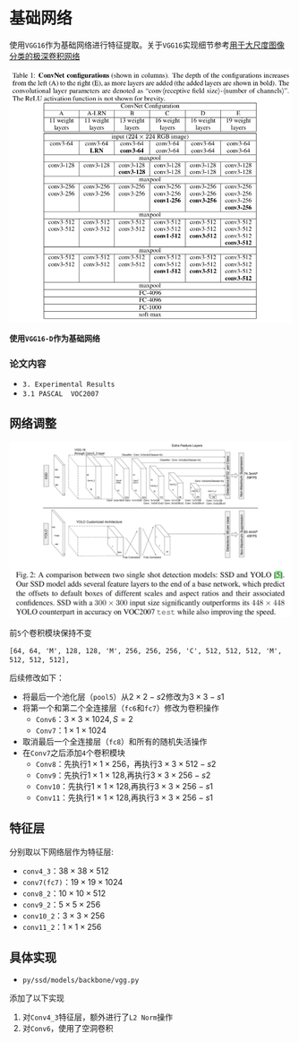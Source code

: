 
# 基础网络

使用`VGG16`作为基础网络进行特征提取。关于`VGG16`实现细节参考[用于大尺度图像分类的极深卷积网络](https://blog.zhujian.life/posts/2738b55.html)

![](./imgs/vggnet.png)

**使用`VGG16-D`作为基础网络**

### 论文内容

* `3. Experimental Results`
* `3.1 PASCAL  VOC2007`

## 网络调整

![](./imgs/figure-2.png)

前`5`个卷积模块保持不变

```
[64, 64, 'M', 128, 128, 'M', 256, 256, 256, 'C', 512, 512, 512, 'M', 512, 512, 512],
```

后续修改如下：

* 将最后一个池化层（`pool5`）从$2\times 2-s2$修改为$3\times 3-s1$
* 将第一个和第二个全连接层（`fc6`和`fc7`）修改为卷积操作
    * `Conv6`：$3\times 3\times 1024, S=2$
    * `Conv7`：$1\times 1\times 1024$
* 取消最后一个全连接层（`fc8`）和所有的随机失活操作
* 在`Conv7`之后添加`4`个卷积模块
    * `Conv8`：先执行$1\times 1\times 256$，再执行$3\times 3\times 512 - s2$
    * `Conv9`：先执行$1\times 1\times 128$,再执行$3\times 3\times 256-s2$
    * `Conv10`：先执行$1\times 1\times 128$,再执行$3\times 3\times 256-s1$
    * `Conv11`：先执行$1\times 1\times 128$,再执行$3\times 3\times 256-s1$

## 特征层

分别取以下网络层作为特征层:

* `conv4_3`：$38\times 38\times 512$
* `conv7(fc7)`：$19\times 19\times 1024$
* `conv8_2`：$10\times 10\times 512$
* `conv9_2`：$5\times 5\times 256$
* `conv10_2`：$3\times 3\times 256$
* `conv11_2`：$1\times 1\times 256$

## 具体实现

* `py/ssd/models/backbone/vgg.py`

添加了以下实现

1. 对`Conv4_3`特征层，额外进行了`L2 Norm`操作
2. 对`Conv6`，使用了空洞卷积